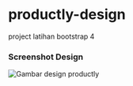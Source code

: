 # productly-design
project latihan bootstrap 4

### Screenshot Design
![Gambar design productly](https://www.github.com/arvnabil/productly-design/thumbnail.jpg)

